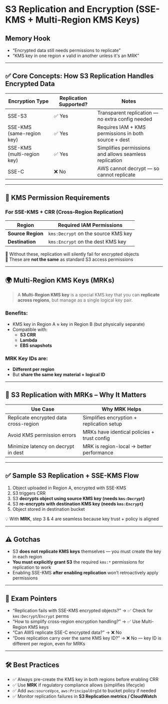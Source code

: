 # S3 Replication and Encryption (SSE-KMS + Multi-Region KMS Keys)

## Memory Hook
- “Encrypted data still needs permissions to replicate”
- “KMS key in one region ≠ valid in another unless it's an MRK”

---

## ✅ Core Concepts: How S3 Replication Handles Encrypted Data

| Encryption Type   | Replication Supported? | Notes                                                 |
|--------------------|------------------------|--------------------------------------------------------|
| SSE-S3             | ✅ Yes                 | Transparent replication — no extra config needed       |
| SSE-KMS (same-region key) | ✅ Yes         | Requires IAM + KMS permissions in both source + dest   |
| SSE-KMS (multi-region key) | ✅ Yes        | Simplifies permissions and allows seamless replication |
| SSE-C              | ❌ No                  | AWS cannot decrypt — so cannot replicate               |

---

## 🔐 KMS Permission Requirements

### For SSE-KMS + CRR (Cross-Region Replication)

| Region           | Required IAM Permissions           |
|------------------|-------------------------------------|
| **Source Region** | `kms:Decrypt` on the source KMS key |
| **Destination**   | `kms:Encrypt` on the dest KMS key   |

🧠 Without these, replication will silently fail for encrypted objects  
🧠 These are **not the same** as standard S3 access permissions

---

## 🌍 Multi-Region KMS Keys (MRKs)

> A **Multi-Region KMS key** is a special KMS key that you can **replicate across regions**, but manage as a single logical key pair.

### Benefits:
- KMS key in Region A ≈ key in Region B (but physically separate)
- Compatible with:
  - **S3 CRR**
  - **Lambda**
  - **EBS snapshots**

### MRK Key IDs are:
- **Different per region**
- But **share the same key material + logical ID**

---

## 🧠 S3 Replication with MRKs – Why It Matters

| Use Case                             | Why MRK Helps                                |
|--------------------------------------|-----------------------------------------------|
| Replicate encrypted data cross-region| Simplifies encryption + replication setup     |
| Avoid KMS permission errors          | MRKs have identical policies + trust config   |
| Minimize latency on decrypt in dest  | MRK is region-local → better performance      |

---

## ✅ Sample S3 Replication + SSE-KMS Flow

1. Object uploaded in Region A, encrypted with SSE-KMS
2. S3 triggers CRR
3. S3 **decrypts object using source KMS key (needs `kms:Decrypt`)**
4. S3 **re-encrypts with destination KMS key (needs `kms:Encrypt`)**
5. Object stored in destination bucket

💡 With **MRK**, step 3 & 4 are seamless because key trust + policy is aligned

---

## ⚠️ Gotchas

- S3 **does not replicate KMS keys** themselves — you must create the key in each region
- **You must explicitly grant S3** the required `kms:*` permissions for replication to work
- Enabling SSE-KMS **after enabling replication** won’t retroactively apply permissions

---

## 📌 Exam Pointers

- “Replication fails with SSE-KMS encrypted objects?” → ✅ Check for `kms:Decrypt`/`Encrypt` perms
- “How to simplify cross-region encryption handling?” → ✅ Use Multi-Region KMS keys
- “Can AWS replicate SSE-C encrypted data?” → ❌ No
- “Does replication carry over the same KMS key ID?” → ❌ No — key ID is different per region, even for MRKs

---

## 🛠️ Best Practices

- ✅ Always pre-create the KMS key in both regions before enabling CRR
- ✅ Use **MRK** if regulatory compliance allows (simplifies lifecycle)
- ✅ Add `aws:sourceVpce`, `aws:PrincipalOrgId` to bucket policy if needed
- ✅ Monitor replication failures in **S3 Replication metrics / CloudWatch**

